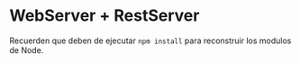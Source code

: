 # WebServer + RestServer

Recuerden que deben de ejecutar  ```npm install``` para reconstruir los modulos de Node.